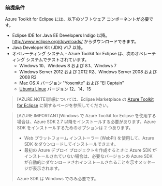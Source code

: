 ### 前提条件 ###

Azure Toolkit for Eclipse には、以下のソフトウェア コンポーネントが必要です。

* Eclipse IDE for Java EE Developers Indigo 以降。<http://www.eclipse.org/downloads/> からダウンロードできます。
* Java Developer Kit (JDK) v1.7 以降。 
* オペレーティング システム - Azure Toolkit for Eclipse は、次のオペレーティング システムでテストされています。
    * Windows 10、Windows 8 および 8.1、Windows 7
    * Windows Server 2012 および 2012 R2、Windows Server 2008 および 2008 R2
    * [Mac OS X](http://www.apple.com/osx) バージョン "Yosemite" および "El Captain"
    * [Ubuntu Linux](http://www.ubuntu.com) バージョン 12、14、15

>[AZURE.NOTE]詳細については、Eclipse Marketplace の [Azure Toolkit for Eclipse](http://marketplace.eclipse.org/content/azure-toolkit-eclipse) に関するページを参照してください。

> [AZURE.IMPORTANT]Windows で Azure Toolkit for Eclipse を使用する場合は、Azure SDK 2.7 以降をインストールする必要があります。Azure SDK をインストールするためのオプションは 2 つあります。
> 
> * Web プラットフォーム インストーラー (WebPI) を使用して、Azure SDK をダウンロードしてインストールできます。
> * 最初の Azure デプロイ プロジェクトを作成するときに Azure SDK がインストールされていない場合は、必要なバージョンの Azure SDK が自動的にダウンロードされインストールされることを示すメッセージが表示されます。
> 
> Azure SDK は Windows でのみ必要です。

<!---HONumber=AcomDC_0114_2016-->